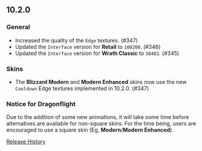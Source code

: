 ## 10.2.0

### General

- Increased the quality of the `Edge` textures. (#347)
- Updated the `Interface` version for **Retail** to `100200`. (#346)
- Updated the `Interface` version for **Wrath Classic** to `30403`. (#345)

### Skins

- The **Blizzard Modern** and **Modern Enhanced** skins now use the new `Cooldown` Edge textures implemented in 10.2.0. (#347)

### Notice for Dragonflight

Due to the addition of some new animations, it will take some time before alternatives are available for non-square skins. For the time being, users are encouraged to use a square skin (Eg, **Modern**/**Modern Enhanced**).

[Release History](https://github.com/SFX-WoW/Masque/wiki/History)
